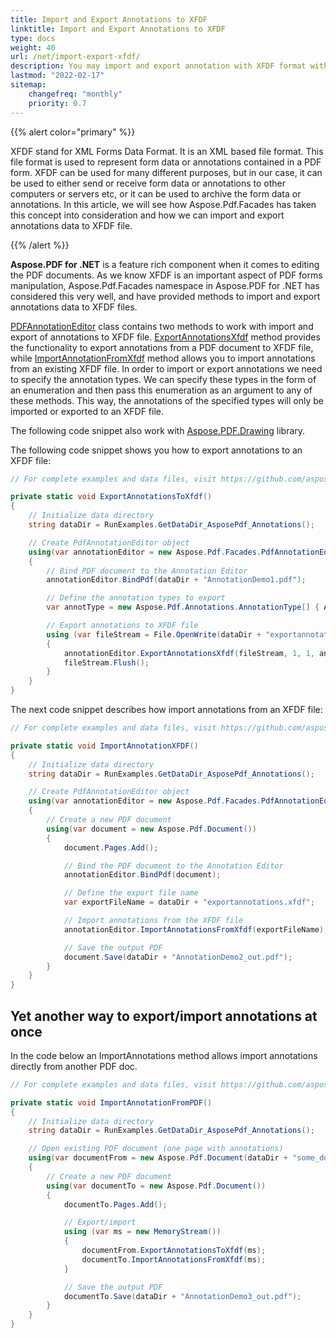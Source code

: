 ```yaml
---
title: Import and Export Annotations to XFDF
linktitle: Import and Export Annotations to XFDF
type: docs
weight: 40
url: /net/import-export-xfdf/
description: You may import and export annotation with XFDF format with C# and Aspose.PDF for .NET library.
lastmod: "2022-02-17"
sitemap:
    changefreq: "monthly"
    priority: 0.7
---
```

<script type="application/ld+json">
{
    "@context": "https://schema.org",
    "@type": "TechArticle",
    "headline": "Import and Export Annotations to XFDF",
    "alternativeHeadline": "Effortless XFDF Annotation Import and Export",
    "abstract": "The new import and export functionality for XFDF in the Aspose.PDF for .NET library enhances PDF document management by allowing seamless transfer of annotation data. This feature enables users to easily integrate annotations from XFDF files and export them back, promoting efficient data exchange and archiving capabilities for PDF forms",
    "author": {
        "@type": "Person",
        "name": "Anastasiia Holub",
        "givenName": "Anastasiia",
        "familyName": "Holub",
        "url": "https://www.linkedin.com/in/anastasiia-holub-750430225/"
    },
    "genre": "pdf document generation",
    "keywords": "Import Annotations, Export Annotations, XFDF Format, Aspose.PDF for .NET, PdfAnnotationEditor, ImportAnnotationFromXfdf, ExportAnnotationsXfdf, PDF Forms Manipulation",
    "wordcount": "670",
    "proficiencyLevel": "Beginner",
    "publisher": {
        "@type": "Organization",
        "name": "Aspose.PDF for .NET",
        "url": "https://products.aspose.com/pdf",
        "logo": "https://www.aspose.cloud/templates/aspose/img/products/pdf/aspose_pdf-for-net.svg",
        "alternateName": "Aspose",
        "sameAs": [
            "https://facebook.com/aspose.pdf/",
            "https://twitter.com/asposepdf",
            "https://www.youtube.com/channel/UCmV9sEg_QWYPi6BJJs7ELOg/featured",
            "https://www.linkedin.com/company/aspose",
            "https://stackoverflow.com/questions/tagged/aspose",
            "https://aspose.quora.com/",
            "https://aspose.github.io/"
        ],
        "contactPoint": [
            {
                "@type": "ContactPoint",
                "telephone": "+1 903 306 1676",
                "contactType": "sales",
                "areaServed": "US",
                "availableLanguage": "en"
            },
            {
                "@type": "ContactPoint",
                "telephone": "+44 141 628 8900",
                "contactType": "sales",
                "areaServed": "GB",
                "availableLanguage": "en"
            },
            {
                "@type": "ContactPoint",
                "telephone": "+61 2 8006 6987",
                "contactType": "sales",
                "areaServed": "AU",
                "availableLanguage": "en"
            }
        ]
    },
    "url": "/net/import-export-xfdf/",
    "mainEntityOfPage": {
        "@type": "WebPage",
        "@id": "/net/import-export-xfdf/"
    },
    "dateModified": "2024-11-25",
    "description": "You may import and export annotation with XFDF format with C# and Aspose.PDF for .NET library."
}
</script>

{{% alert color="primary" %}}

XFDF stand for XML Forms Data Format. It is an XML based file format. This file format is used to represent form data or annotations contained in a PDF form. XFDF can be used for many different purposes, but in our case, it can be used to either send or receive form data or annotations to other computers or servers etc, or it can be used to archive the form data or annotations. In this article, we will see how Aspose.Pdf.Facades has taken this concept into consideration and how we can import and export annotations data to XFDF file.

{{% /alert %}}

**Aspose.PDF for .NET** is a feature rich component when it comes to editing the PDF documents. As we know XFDF is an important aspect of PDF forms manipulation, Aspose.Pdf.Facades namespace in Aspose.PDF for .NET has considered this very well, and have provided methods to import and export annotations data to XFDF files.

[PDFAnnotationEditor](https://reference.aspose.com/pdf/net/aspose.pdf.facades/pdfannotationeditor) class contains two methods to work with import and export of annotations to XFDF file. [ExportAnnotationsXfdf](https://reference.aspose.com/pdf/net/aspose.pdf.facades/pdfannotationeditor/methods/exportannotationsxfdf/index) method provides the functionality to export annotations from a PDF document to XFDF file, while [ImportAnnotationFromXfdf](https://reference.aspose.com/pdf/net/aspose.pdf.facades/pdfannotationeditor/methods/importannotationfromxfdf/index) method allows you to import annotations from an existing XFDF file. In order to import or export annotations we need to specify the annotation types. We can specify these types in the form of an enumeration and then pass this enumeration as an argument to any of these methods. This way, the annotations of the specified types will only be imported or exported to an XFDF file.

The following code snippet also work with [Aspose.PDF.Drawing](/pdf/net/drawing/) library.

The following code snippet shows you how to export annotations to an XFDF file:

```csharp
// For complete examples and data files, visit https://github.com/aspose-pdf/Aspose.PDF-for-.NET

private static void ExportAnnotationsToXfdf()
{
    // Initialize data directory
    string dataDir = RunExamples.GetDataDir_AsposePdf_Annotations();

    // Create PdfAnnotationEditor object
    using(var annotationEditor = new Aspose.Pdf.Facades.PdfAnnotationEditor())
	{
		// Bind PDF document to the Annotation Editor
		annotationEditor.BindPdf(dataDir + "AnnotationDemo1.pdf");

		// Define the annotation types to export
		var annotType = new Aspose.Pdf.Annotations.AnnotationType[] { Aspose.Pdf.Annotations.AnnotationType.Line, Aspose.Pdf.Annotations.AnnotationType.Square };

		// Export annotations to XFDF file
		using (var fileStream = File.OpenWrite(dataDir + "exportannotations_out.xfdf"))
		{
			annotationEditor.ExportAnnotationsXfdf(fileStream, 1, 1, annotType);
			fileStream.Flush();
		}
	}
}
```

The next code snippet describes how import annotations from an XFDF file:

```csharp
// For complete examples and data files, visit https://github.com/aspose-pdf/Aspose.PDF-for-.NET

private static void ImportAnnotationXFDF()
{
    // Initialize data directory
    string dataDir = RunExamples.GetDataDir_AsposePdf_Annotations();

    // Create PdfAnnotationEditor object
    using(var annotationEditor = new Aspose.Pdf.Facades.PdfAnnotationEditor())
	{
		// Create a new PDF document
		using(var document = new Aspose.Pdf.Document())
		{
			document.Pages.Add();

			// Bind the PDF document to the Annotation Editor
			annotationEditor.BindPdf(document);

			// Define the export file name
			var exportFileName = dataDir + "exportannotations.xfdf";

			// Import annotations from the XFDF file
			annotationEditor.ImportAnnotationsFromXfdf(exportFileName);

			// Save the output PDF
			document.Save(dataDir + "AnnotationDemo2_out.pdf");
		}
	}
}
```

## Yet another way to export/import annotations at once

In the code below an ImportAnnotations method allows import annotations directly from another PDF doc.

```csharp
// For complete examples and data files, visit https://github.com/aspose-pdf/Aspose.PDF-for-.NET

private static void ImportAnnotationFromPDF()
{
    // Initialize data directory
    string dataDir = RunExamples.GetDataDir_AsposePdf_Annotations();

    // Open existing PDF document (one page with annotations)
    using(var documentFrom = new Aspose.Pdf.Document(dataDir + "some_doc.pdf"))
	{
		// Create a new PDF document
		using(var documentTo = new Aspose.Pdf.Document())
		{
			documentTo.Pages.Add();

			// Export/import
			using (var ms = new MemoryStream())
			{
				documentFrom.ExportAnnotationsToXfdf(ms);
				documentTo.ImportAnnotationsFromXfdf(ms);
			}

			// Save the output PDF
			documentTo.Save(dataDir + "AnnotationDemo3_out.pdf");
		}
	}
}
```

<script type="application/ld+json">
{
    "@context": "http://schema.org",
    "@type": "SoftwareApplication",
    "name": "Aspose.PDF for .NET Library",
    "image": "https://www.aspose.cloud/templates/aspose/img/products/pdf/aspose_pdf-for-net.svg",
    "url": "https://www.aspose.com/",
    "publisher": {
        "@type": "Organization",
        "name": "Aspose.PDF",
        "url": "https://products.aspose.com/pdf",
        "logo": "https://www.aspose.cloud/templates/aspose/img/products/pdf/aspose_pdf-for-net.svg",
        "alternateName": "Aspose",
        "sameAs": [
            "https://facebook.com/aspose.pdf/",
            "https://twitter.com/asposepdf",
            "https://www.youtube.com/channel/UCmV9sEg_QWYPi6BJJs7ELOg/featured",
            "https://www.linkedin.com/company/aspose",
            "https://stackoverflow.com/questions/tagged/aspose",
            "https://aspose.quora.com/",
            "https://aspose.github.io/"
        ],
        "contactPoint": [
            {
                "@type": "ContactPoint",
                "telephone": "+1 903 306 1676",
                "contactType": "sales",
                "areaServed": "US",
                "availableLanguage": "en"
            },
            {
                "@type": "ContactPoint",
                "telephone": "+44 141 628 8900",
                "contactType": "sales",
                "areaServed": "GB",
                "availableLanguage": "en"
            },
            {
                "@type": "ContactPoint",
                "telephone": "+61 2 8006 6987",
                "contactType": "sales",
                "areaServed": "AU",
                "availableLanguage": "en"
            }
        ]
    },
    "offers": {
        "@type": "Offer",
        "price": "1199",
        "priceCurrency": "USD"
    },
    "applicationCategory": "PDF Manipulation Library for .NET",
    "downloadUrl": "https://www.nuget.org/packages/Aspose.PDF/",
    "operatingSystem": "Windows, MacOS, Linux",
    "screenshot": "https://docs.aspose.com/pdf/net/create-pdf-document/screenshot.png",
    "softwareVersion": "2022.1",
    "aggregateRating": {
        "@type": "AggregateRating",
        "ratingValue": "5",
        "ratingCount": "16"
    }
}
</script>
